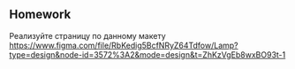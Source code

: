 ##  Homework

Реализуйте страницу по данному макету 
https://www.figma.com/file/RbKedig5BcfNRyZ64Tdfow/Lamp?type=design&node-id=3572%3A2&mode=design&t=ZhKzVgEb8wxBO93t-1